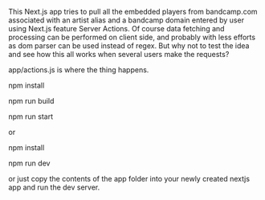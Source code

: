 This Next.js app tries to pull all the embedded players from bandcamp.com associated with an artist alias and a bandcamp domain entered by user using Next.js feature Server Actions.
Of course data fetching and processing can be performed on client side, and probably with less efforts as dom parser can be used instead of regex. But why not to test the idea and see how this all works when several users make the requests?

app/actions.js is where the thing happens.

npm install

npm run build

npm run start

or

npm install

npm run dev

or just copy the contents of the app folder into your newly created nextjs app and run the dev server.








